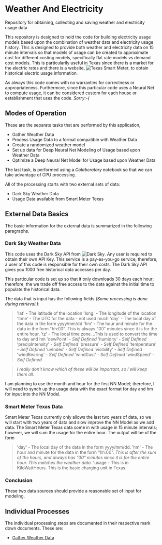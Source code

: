 # Weather And Electricity

Repository for obtaining, collecting and saving weather and electricity usage data

This repository is designed to hold the code for building electricity usage models based upon the combination of weather data and electricity usage history.  This is designed to provide both weather and electricity data on 15 minute intervals so that models of usage can be created to approximate cost for different costing models, specifically flat rate models vs demand cost models.  This is particularily useful in Texas since there is a market for the electric rates and there is a website, ![Texas Smart Meter](https://texassmartmeter.com), to obtain historical electric usage information.

As always this code comes with no warranties for correctness or appropriateness.  Furthermore, since this particular code uses a Neural Net to compute usage, it can be considered custom for each house or establishment that uses the code.  _Sorry:-\(_

## Modes of Operation

These are the separate tasks that are performed by this application,

* Gather Weather Data
* Process Usage Data to a format compatible with Weather Data
* Create a randomized weather model
* Set up data for Deep Neural Net Modeling of Usage based upon Weather Data
* Optimize a Deep Neural Net Model for Usage based upon Weather Data

The last task, is performed using a _Colaboratory_ notebook so that we can take advantage of GPU processing.

All of the processing starts with two external sets of data:

*  Dark Sky Weather Data
*  Usage Data available from Smart Meter Texas

## External Data Basics

The basic information for the external data is summarized in the following paragraphs.

### Dark Sky Weather Data

This code uses the Dark Sky API from ![Dark Sky](https://darksky.net/dev/img/attribution/poweredby.png).  Any user is required to obtain their own API Key.  This service is a pay-as-you-go service; therefore, a user of this code is responsible for their own costs.  The Dark Sky API gives you 1000 free historical data accesses per day.

This particular code is set up so that it only downloads 30 days each hour; therefore, the we trade off free access to the data against the initial time to populate the historical data.

The data that is input has the following fields _(Some processing is done during retrieval.)_:

>   'lat'   -   The latitude of the location
>   'long'  -   The longitude of the location
>   'time'  -   The UTC for the data - not used much
>   'day'   -   The local day of the data in the form yyyy/mm/dd
>   'hm'    -   The hour and minute for the data in the form "hh:00".  This is always "00" minutes since it is for the entire hour.
>   'tz'    -   The local time zone.  _This is used to convert the time to day and hm
>   'dewPoint'   - _Self Defined_
>   'humidity'   - _Self Defined_
>   'precipIntensity'   - _Self Defined_
>   'pressure'   - _Self Defined_
>   'temperature'   - _Self Defined_
>   'uvIndex'   - _Self Defined_
>   'visibility'   - _Self Defined_
>   'windBearing'   - _Self Defined_
>   'windGust'   - _Self Defined_
>   'windSpeed'   - _Self Defined_

>_I really don't know which of these will be important, so I will keep them all._

I am planning to use the month and hour for the first NN Model; therefore, I will need to synch up the usage data with the exact format for day and hm for input into the NN Model.

###  Smart Meter Texas Data

Smart Meter Texas currently only allows the last two years of data, so we will start with two years of data and slow improve the NN Model as we add data.  The Smart Meter Texas data come in with usage in 15 minute intervals; however, we will sum the usage for the entire hour.  The output will be of the form

>   'day'   -   The local day of the data in the form yyyy/mm/dd.
>   'hm'    -   The hour and minute for the data in the form "hh:00".  _This is after the sum of the hours, and always has "00" minutes since it is for the entire hour.  This matches the weather data._
>   'usage  -   This is in KiloWattHours.  This is the basic charging unit in Texas.

### Conclusion

These two data sources should provide a reasonable set of input for modeling.

##  Individual Processes

The individual processing steps are documented in their respective mark down documents.  These are:

*   [Gather Weather Data](./GatherWeatherData.md)
